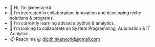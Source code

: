 - 👋 Hi, I’m @neeraj-k5
- 👀 I’m interested in collaboration, innovation and developing niche solutions & programs.
- 🌱 I’m currently learning advance python & analytics.
- 💞️ I’m looking to collaborate on System Programming, Automation & IT Analytics
- 📫 Reach me @ digithinkerworld@gmail.com

<!---
neeraj-k5/neeraj-k5 is a ✨ special ✨ repository because its `README.md` (this file) appears on your GitHub profile.
You can click the Preview link to take a look at your changes.
--->
